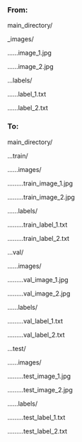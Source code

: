 ### From:

main_directory/

_images/

......image_1.jpg

......image_2.jpg

...labels/

......label_1.txt

......label_2.txt

### To:

main_directory/

...train/

......images/

.........train_image_1.jpg

.........train_image_2.jpg

......labels/

.........train_label_1.txt

.........train_label_2.txt

...val/

......images/

.........val_image_1.jpg

.........val_image_2.jpg

......labels/

.........val_label_1.txt

.........val_label_2.txt

...test/

......images/

.........test_image_1.jpg

.........test_image_2.jpg

......labels/

.........test_label_1.txt

.........test_label_2.txt
